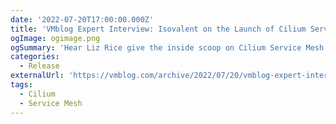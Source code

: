 ```yaml
---
date: '2022-07-20T17:00:00.000Z'
title: 'VMblog Expert Interview: Isovalent on the Launch of Cilium Service Mesh'
ogImage: ogimage.png
ogSummary: 'Hear Liz Rice give the inside scoop on Cilium Service Mesh'
categories:
  - Release
externalUrl: 'https://vmblog.com/archive/2022/07/20/vmblog-expert-interview-isovalent-on-the-launch-of-cilium-service-mesh.aspx#.YtgbN-xByrN'
tags:
  - Cilium
  - Service Mesh
---
```

